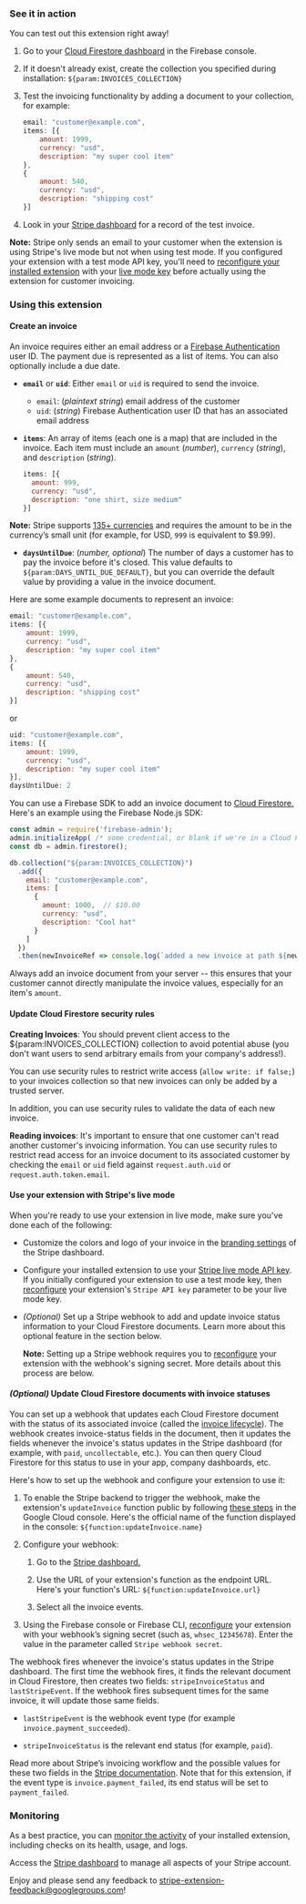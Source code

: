 ### See it in action

You can test out this extension right away!

1. Go to your [Cloud Firestore dashboard](https://console.firebase.google.com/project/${param:PROJECT_ID}/database/firestore/data) in the Firebase console.

1. If it doesn't already exist, create the collection you specified during installation: `${param:INVOICES_COLLECTION}`

1. Test the invoicing functionality by adding a document to your collection, for example:

    ```js
    email: "customer@example.com",
    items: [{
        amount: 1999,
        currency: "usd",
        description: "my super cool item"
    },
    {
        amount: 540,
        currency: "usd",
        description: "shipping cost"
    }]
    ```

1. Look in your [Stripe dashboard](https://dashboard.stripe.com/test/invoices) for a record of the test invoice.

**Note:** Stripe only sends an email to your customer when the extension is using Stripe's live mode but not when using test mode. If you configured your extension with a test mode API key, you'll need to [reconfigure your installed extension](https://firebase.google.com/docs/extensions/manage-installed-extensions?platform=console#reconfigure) with your [live mode key](https://dashboard.stripe.com/apikeys) before actually using the extension for customer invoicing.

### Using this extension

#### Create an invoice

An invoice requires either an email address or a [Firebase Authentication](https://firebase.google.com/docs/auth) user ID. The payment due is represented as a list of items. You can also optionally include a due date.

* **`email`** or **`uid`**: Either `email` or `uid` is required to send the invoice.
  * `email`: (_plaintext string_) email address of the customer
  * `uid`: (_string_) Firebase Authentication user ID that has an associated email address

* **`items`**: An array of items (each one is a map) that are included in the invoice. Each item must include an `amount` (_number_), `currency` (_string_), and `description` (_string_).

  ```js
  items: [{
    amount: 999,
    currency: "usd",
    description: "one shirt, size medium"
  }]
  ```

**Note:** Stripe supports [135+ currencies](https://stripe.com/docs/currencies) and requires the amount to be in the currency’s small unit (for example, for USD, `999` is equivalent to $9.99).

* **`daysUntilDue`**: (_number, optional_) The number of days a customer has to pay the invoice before it's closed. This value defaults to `${param:DAYS_UNTIL_DUE_DEFAULT}`, but you can override the default value by providing a value in the invoice document.

Here are some example documents to represent an invoice:

```js
email: "customer@example.com",
items: [{
    amount: 1999,
    currency: "usd",
    description: "my super cool item"
},
{
    amount: 540,
    currency: "usd",
    description: "shipping cost"
}]
```

or

```js
uid: "customer@example.com",
items: [{
    amount: 1999,
    currency: "usd",
    description: "my super cool item"
}],
daysUntilDue: 2
```

You can use a Firebase SDK to add an invoice document to [Cloud Firestore.](https://firebase.google.com/docs/firestore/quickstart#set_up_your_development_environment) Here's an example using the Firebase Node.js SDK:

```js
const admin = require('firebase-admin');
admin.initializeApp( /* some credential, or blank if we're in a Cloud Function */ );
const db = admin.firestore();

db.collection("${param:INVOICES_COLLECTION}")
  .add({
    email: "customer@example.com",
    items: [
      {
        amount: 1000,  // $10.00
        currency: "usd",
        description: "Cool hat"
      }
    ]
  })
  .then(newInvoiceRef => console.log(`added a new invoice at path ${newInvoiceRef.path}`));
```

Always add an invoice document from your server -- this ensures that your customer cannot directly manipulate the invoice values, especially for an item's `amount`.

#### Update Cloud Firestore security rules

**Creating Invoices**: You should prevent client access to the ${param:INVOICES_COLLECTION} collection to avoid potential abuse (you don't want users to send arbitrary emails from your company's address!). 

You can use security rules to restrict write access (`allow write: if false;`) to your invoices collection so that new invoices can only be added by a trusted server.

In addition, you can use security rules to validate the data of each new invoice.

**Reading invoices**: It's important to ensure that one customer can't read another customer's invoicing information. You can use security rules to restrict read access for an invoice document to its associated customer by checking the `email` or `uid` field against `request.auth.uid` or `request.auth.token.email`.

#### Use your extension with Stripe's live mode

When you're ready to use your extension in live mode, make sure you've done each of the following:

* Customize the colors and logo of your invoice in the [branding settings](https://dashboard.stripe.com/settings/branding) of the Stripe dashboard.

* Configure your installed extension to use your [Stripe live mode API key](https://dashboard.stripe.com/apikeys).
If you initially configured your extension to use a test mode key, then [reconfigure](https://firebase.google.com/docs/extensions/manage-installed-extensions?platform=console#reconfigure) your extension's `Stripe API key` parameter to be your live mode key.

* _(Optional)_ Set up a Stripe webhook to add and update invoice status information to your Cloud Firestore documents. Learn more about this optional feature in the section below.

  **Note:** Setting up a Stripe webhook requires you to [reconfigure](https://firebase.google.com/docs/extensions/manage-installed-extensions?platform=console#reconfigure) your extension with the webhook's signing secret. More details about this process are below.

#### _(Optional)_ Update Cloud Firestore documents with invoice statuses

You can set up a webhook that updates each Cloud Firestore document with the status of its associated invoice (called the [invoice lifecycle](https://stripe.com/docs/billing/subscriptions/overview#invoice-lifecycle)). The webhook creates invoice-status fields in the document, then it updates the fields whenever the invoice's status updates in the Stripe dashboard (for example, with `paid`, `uncollectable`, etc.).  You can then query Cloud Firestore for this status to use in your app, company dashboards, etc.

Here's how to set up the webhook and configure your extension to use it:

1. To enable the Stripe backend to trigger the webhook, make the extension's `updateInvoice` function public by following [these steps](https://cloud.google.com/functions/docs/securing/managing-access-iam#allowing_unauthenticated_function_invocation) in the Google Cloud console. Here's the official name of the function displayed in the console:
`${function:updateInvoice.name}`

1. Configure your webhook:

    1. Go to the [Stripe dashboard.](https://dashboard.stripe.com/webhooks)

    1. Use the URL of your extension's function as the endpoint URL. Here's your function's URL: `${function:updateInvoice.url}`

    1. Select all the invoice events.

1. Using the Firebase console or Firebase CLI, [reconfigure](https://firebase.google.com/docs/extensions/manage-installed-extensions#reconfigure) your extension with your webhook’s signing secret (such as, `whsec_12345678`). Enter the value in the parameter called `Stripe webhook secret`.

The webhook fires whenever the invoice's status updates in the Stripe dashboard. The first time the webhook fires, it finds the relevant document in Cloud Firestore, then creates two fields: `stripeInvoiceStatus` and `lastStripeEvent`. If the webhook fires subsequent times for the same invoice, it will update those same fields.

* `lastStripeEvent` is the webhook event type (for example `invoice.payment_succeeded`).

* `stripeInvoiceStatus` is the relevant end status (for example, `paid`).

Read more about Stripe’s invoicing workflow and the possible values for these two fields in the [Stripe documentation](https://stripe.com/docs/billing/invoices/workflow#invoice-status-transition-endpoints-and-webhooks). Note that for this extension, if the event type is `invoice.payment_failed`, its end status will be set to `payment_failed`.

### Monitoring

As a best practice, you can [monitor the activity](https://firebase.google.com/docs/extensions/manage-installed-extensions#monitor) of your installed extension, including checks on its health, usage, and logs.

Access the [Stripe dashboard](https://dashboard.stripe.com/) to manage all aspects of your Stripe account.

Enjoy and please send any feedback to stripe-extension-feedback@googlegroups.com!
